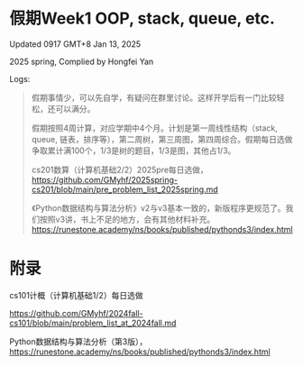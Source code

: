 # 假期Week1 OOP, stack, queue, etc.

Updated 0917 GMT+8 Jan 13, 2025

2025 spring, Complied by Hongfei Yan



Logs:

> 假期事情少，可以先自学，有疑问在群里讨论。这样开学后有一门比较轻松，还可以满分。
>
> 假期按照4周计算，对应学期中4个月。计划是第一周线性结构（stack, queue, 链表，排序等），第二周树，第三周图，第四周综合。假期每日选做争取累计满100个，1/3是树的题目，1/3是图，其他占1/3。
>
> cs201数算（计算机基础2/2）2025pre每日选做，https://github.com/GMyhf/2025spring-cs201/blob/main/pre_problem_list_2025spring.md
>
> 《Python数据结构与算法分析》v2与v3基本一致的，新版程序更规范了。我们按照v3讲，书上不足的地方，会有其他材料补充。https://runestone.academy/ns/books/published/pythonds3/index.html







# 附录

cs101计概（计算机基础1/2）每日选做

https://github.com/GMyhf/2024fall-cs101/blob/main/problem_list_at_2024fall.md

Python数据结构与算法分析（第3版），https://runestone.academy/ns/books/published/pythonds3/index.html







